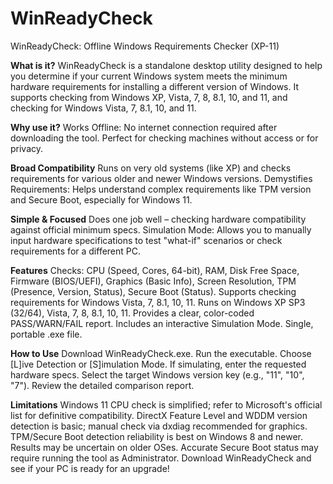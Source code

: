 # WinReadyCheck
WinReadyCheck: Offline Windows Requirements Checker (XP-11)

**What is it?**
WinReadyCheck is a standalone desktop utility designed to help you determine if your current Windows system meets the minimum hardware requirements for installing a different version of Windows. It supports checking from Windows XP, Vista, 7, 8, 8.1, 10, and 11, and checking for Windows Vista, 7, 8.1, 10, and 11.

**Why use it?**
Works Offline: No internet connection required after downloading the tool. Perfect for checking machines without access or for privacy.

**Broad Compatibility**
Runs on very old systems (like XP) and checks requirements for various older and newer Windows versions.
Demystifies Requirements: Helps understand complex requirements like TPM version and Secure Boot, especially for Windows 11.

**Simple & Focused** 
Does one job well – checking hardware compatibility against official minimum specs.
Simulation Mode: Allows you to manually input hardware specifications to test "what-if" scenarios or check requirements for a different PC.

**Features**
Checks: CPU (Speed, Cores, 64-bit), RAM, Disk Free Space, Firmware (BIOS/UEFI), Graphics (Basic Info), Screen Resolution, TPM (Presence, Version, Status), Secure Boot (Status).
Supports checking requirements for Windows Vista, 7, 8.1, 10, 11.
Runs on Windows XP SP3 (32/64), Vista, 7, 8, 8.1, 10, 11.
Provides a clear, color-coded PASS/WARN/FAIL report.
Includes an interactive Simulation Mode.
Single, portable .exe file.

**How to Use**
Download WinReadyCheck.exe.
Run the executable.
Choose [L]ive Detection or [S]imulation Mode.
If simulating, enter the requested hardware specs.
Select the target Windows version key (e.g., "11", "10", "7").
Review the detailed comparison report.

**Limitations**
Windows 11 CPU check is simplified; refer to Microsoft's official list for definitive compatibility.
DirectX Feature Level and WDDM version detection is basic; manual check via dxdiag recommended for graphics.
TPM/Secure Boot detection reliability is best on Windows 8 and newer. Results may be uncertain on older OSes.
Accurate Secure Boot status may require running the tool as Administrator.
Download WinReadyCheck and see if your PC is ready for an upgrade!
